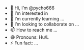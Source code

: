 - 👋 Hi, I’m @pycho666
- 👀 I’m interested in 
- 🌱 I’m currently learning ...
- 💞️ I’m looking to collaborate on ...
- 📫 How to reach me ...
- 😄 Pronouns: Hu/L
- ⚡ Fun fact: ...
